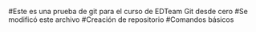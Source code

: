 #Este es una prueba de git para el curso de EDTeam  Git desde cero
#Se modificó este archivo
#Creación de repositorio
#Comandos básicos
